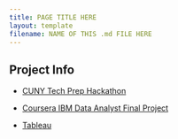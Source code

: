 ```yaml
---
title: PAGE TITLE HERE
layout: template
filename: NAME OF THIS .md FILE HERE
--- 
```


## Project Info
* [CUNY Tech Prep Hackathon](https://devpost.com/software/cuny-bulletin)

* [Coursera IBM Data Analyst Final Project](https://github.com/drod75/IBM-FINAL-PROJECT-REPO)

* [Tableau](https://public.tableau.com/app/profile/david.rodriguez1513/vizzes)